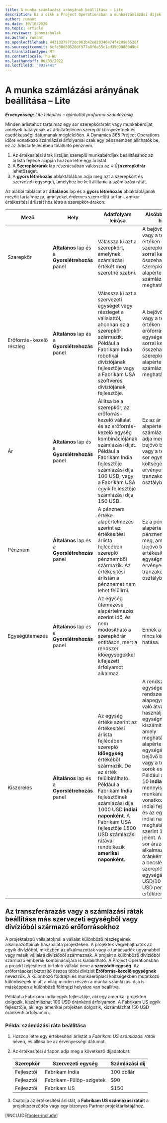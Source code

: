```yaml
---
title: A munka számlázási arányának beállítása – Lite
description: Ez a cikk a Project Operationsban a munkaszámlázási díjak beállításával kapcsolatban tartalmaz tájékoztatást.
author: rumant
ms.date: 10/16/2020
ms.topic: article
ms.reviewer: johnmichalak
ms.author: rumant
ms.openlocfilehash: 443132797f20c961b42ed20340e74f420965526f
ms.sourcegitcommit: 6cfc50d89528df977a8f6a55c1ad39d99800d9b4
ms.translationtype: MT
ms.contentlocale: hu-HU
ms.lasthandoff: 06/03/2022
ms.locfileid: "8917441"
---
```

# <a name="set-up-labor-bill-rates---lite"></a>A munka számlázási arányának beállítása – Lite

_**Érvényesség:** Lite telepítés – ajánlattól proforma számlázásig_

Minden árlistához tartalmaz egy sor szerepkörárakt vagy munkabérdíjat, amelyek hatályosak az árlistafejlécen szereplő környezetnek és esedékességi dátumának megfelelően. A Dynamics 365 Project Operations időre vonatkozó számlázási árfolyamai csak egy pénznemben állíthatók be, ez az Árlista fejlécében található pénznem.

1. Az értékesítési árak listáján szereplő munkabérdíjak beállításához az árlista fejléce alapján hozzon létre egy árlistát. 
2. A **Szerepkörárak** lap részrácsában válassza az **+ Új szerepkörár** lehetőséget. 
3. A **gyors létrehozás** ablaktáblában adja meg azt a szerepkört és szervezeti egységet, amelyhez be kell állítania a számlázási rátát.

  Az alábbi táblázat az **általános** lap és a **gyors létrehozás** ablaktáblájának mezőit tartalmazza, amelyeket érdemes szem előtt tartani, amikor értékesítési árlistát hoz létre a szerepkör-árakon:

  | Mező | Hely | Adatfolyam leírása | Alsóbb rétegbeli hatás |
  | --- | --- | --- | --- |
  | Szerepkör | **Általános** lap és a **Gyorslétrehozás** panel | Válassza ki azt a szerepkört, amelynek számlázási értékét meg szeretné szabni. | A bejövő becslésen vagy a tényleges értéken szereplő szerepkört ezzel a sorral kell összehangolni a szerepkör alapértelmezett számlázási díjának meghatározásához. |
  | Erőforrás-kezelő részleg | **Általános** lap és a **Gyorslétrehozás** panel | Válassza ki azt a szervezeti egységet vagy részleget a vállalattól, ahonnan ez a szerepkör származik. Például a Fabrikam India robotikai divíziójának fejlesztője vagy a Fabrikam USA szoftveres divíziójának fejlesztője. | A bejövő becslésen vagy a tényleges értéken szereplő erőforrás-kezelő egységet ezzel a sorral kell összehangolni a szerepkör alapértelmezett számlázási díjának meghatározásához. |
  | Ár | **Általános** lap és a **Gyorslétrehozás** panel | Állítsa be a szerepkör, az erőforrás-kezelő vállalat és az erőforrás-kezelő egység kombinációjának számlázási díját. Például a Fabrikam India fejlesztője számlázási díja 100 USD, vagy a Fabrikam USA egyik fejlesztője számlázási díja 150 USD. | Ez az ár azt a alapértelmezett számlázási díjat adja meg, amely a bejövő becslés vagy a tényleges sor egységnyi költségére érvényes az Idő tranzakciós osztályban. |
  | Pénznem | **Általános** lap és a **Gyorslétrehozás** panel| A pénznem értéke alapértelmezés szerint az értékesítési árlista fejlécében szereplő pénznemből származik. Az értékesítési árlistán a pénznemet nem lehet felülírni. | Ez a pénznem azt a alapértelmezett pénznemet adja meg, amely a bejövő tényleges értékesítési sor egységnyi árára érvényes az Idő tranzakciós osztályban. |
  | Egységütemezés | **Általános** lap és a **Gyorslétrehozás** panel | Az egység ütemezése alapértelmezés szerint Idő, és nem módosítható a szerepkörár entitáson, mert a rendszer időegységekkel kifejezett árfolyamot alkalmaz. | Ennek a mezőnek nincs későbbi hatása. |
  | Kiszerelés | **Általános** lap és a **Gyorslétrehozás** panel | Az egység értéke szerint az értékesítési árlista fejlécében szereplő **Időegység** értékéből származik. De az érték felülbírálható. Például a Fabrikam India fejlesztőinek számlázási díja 1000 USD **indiai naponként**. A Fabrikam USA fejlesztője 1500 USD számlázási rátával rendelkezik **amerikai naponként**. | A rendszer az egységek rendszerét és a alapegységekre való átváltást használja az egységnyi költség kiszámításához, amely meghatározza az alapértelmezett egységárat a bejövő becslések vagy a tényleges sorok esetében. Például a becslés 10 **indiai nap** mennyiségű munkára vonatkozik egy indiai fejlesztőnél, és az egység, indiai nap meghatározása szerint 10 órát jelent. A becslési sor árazásakor az alkalmazás óránként kiszámítja a becslésben szereplő egységárat 1000 USD/10 óra = 100 USD per óra értékben. |


## <a name="transfer-pricing-or-set-up-bill-rates-for-resources-from-other-organizational-units-or-divisions"></a>Az transzferárazás vagy a számlázási ráták beállítása más szervezeti egységből vagy divízióból származó erőforrásokhoz 

A projektalapú vállalatoknál a vállalat különböző részlegeinek alkalmazottainak használata projekteken. A projektek végrehajthatók az egyik divízióból, miközben az alkalmazottak vagy a tanácsadók ugyanabból vagy másik vállalati divízióból származnak. A projekt a különböző divízióból származó emberek kombinációjára is kialakítható. A Project Operationsban a projekt teljesítését birtokló vállalat neve a **szerződő egység**. Az erőforrásokat biztosító összes többi divíziót **Erőforrás-kezelő egységnek** nevezzük. A különböző földrajzi és munkaerőpiaci költségekben mutatkozó különbségek miatt a világ minden részén a munka számlázási díja is másképpen a különböző földrajzi helyekre van beállítva.

Például a Fabrikam India egyik fejlesztője, aki egy amerikai projekten dolgozik, kiszámlázhat 100 USD óránkénti árfolyamon. A Fabrikam US egyik fejlesztője, aki egy amerikai projekten dolgozik, kiszámlázhat 150 USD óránkénti árfolyamon.

### <a name="example-set-up-a-bill-rate"></a>Példa: számlázási ráta beállítása

1. Hozzon létre egy értékesítési árlistát a *Fabrikam US számlázási ráták* néven, és állítsa be az érvényességi dátumot.
2. Az értékesítési árlapon adja meg a következő díjadatokat:

    | Szerepkör | Szervezeti egység | Számlázási díj |
    | --- | --- | --- |
    | Fejlesztői | Fabrikam India | 100 dollár |
    | Fejlesztői | Fabrikam-Fülöp-szigetek | $90 |
    | Fejlesztői | Fabrikam US | $150 |

3. Csatolja az értékesítési árlistát, a **Fabrikam US számlázási rátáit** a projektszerződés vagy egy bizonyos Partner projektárlistájához.


[!INCLUDE[footer-include](../../includes/footer-banner.md)]